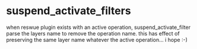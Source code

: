 # suspend_activate_filters

when reswue plugin exists with an active operation, suspend_activate_filter parse the layers name to remove the operation name. this has effect of preserving the same layer name whatever the active operation... i hope :-)
